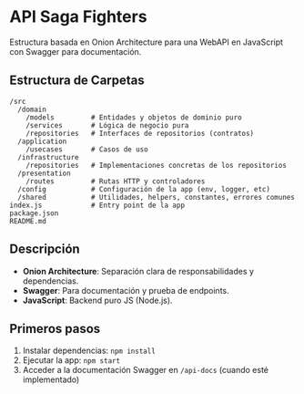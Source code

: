 # API Saga Fighters

Estructura basada en Onion Architecture para una WebAPI en JavaScript con Swagger para documentación.

## Estructura de Carpetas

```
/src
  /domain
    /models         # Entidades y objetos de dominio puro
    /services       # Lógica de negocio pura
    /repositories   # Interfaces de repositorios (contratos)
  /application
    /usecases       # Casos de uso
  /infrastructure
    /repositories   # Implementaciones concretas de los repositorios
  /presentation
    /routes         # Rutas HTTP y controladores
  /config           # Configuración de la app (env, logger, etc)
  /shared           # Utilidades, helpers, constantes, errores comunes
index.js            # Entry point de la app
package.json
README.md
```

## Descripción
- **Onion Architecture**: Separación clara de responsabilidades y dependencias.
- **Swagger**: Para documentación y prueba de endpoints.
- **JavaScript**: Backend puro JS (Node.js).

## Primeros pasos
1. Instalar dependencias: `npm install`
2. Ejecutar la app: `npm start`
3. Acceder a la documentación Swagger en `/api-docs` (cuando esté implementado) 